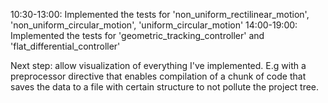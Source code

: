 10:30-13:00: Implemented the tests for 'non_uniform_rectilinear_motion', 'non_uniform_circular_motion', 'uniform_circular_motion'
14:00-19:00: Implemented the tests for 'geometric_tracking_controller' and 'flat_differential_controller'

Next step: allow visualization of everything I've implemented. E.g with a preprocessor directive that enables compilation of a chunk of code that saves the data to a file with certain structure to not pollute the project tree.
